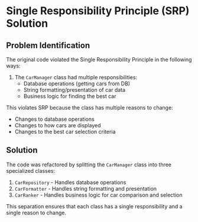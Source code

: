 # Single Responsibility Principle (SRP) Solution

## Problem Identification
The original code violated the Single Responsibility Principle in the following ways:

1. The `CarManager` class had multiple responsibilities:
   - Database operations (getting cars from DB)
   - String formatting/presentation of car data
   - Business logic for finding the best car

This violates SRP because the class has multiple reasons to change:
- Changes to database operations
- Changes to how cars are displayed
- Changes to the best car selection criteria

## Solution
The code was refactored by splitting the `CarManager` class into three specialized classes:

1. `CarRepository` - Handles database operations
2. `CarFormatter` - Handles string formatting and presentation
3. `CarRanker` - Handles business logic for car comparison and selection

This separation ensures that each class has a single responsibility and a single reason to change.

